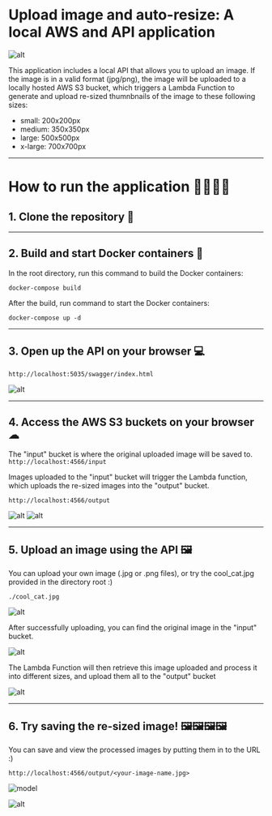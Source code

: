 # Upload image and auto-resize: A local AWS and API application

![alt](./readme_images/thumbnail_program_workflow.jpg)

This application includes a local API that allows you to upload an image. If the image is in a valid format (jpg/png), the image will be uploaded to a locally hosted AWS S3 bucket, which triggers a Lambda Function to generate and upload re-sized thumnbnails of the image to these following sizes:

- small: 200x200px
- medium: 350x350px
- large: 500x500px
- x-large: 700x700px

---

# How to run the application 🏃‍♂️🏃‍♀️

## 1. Clone the repository 💾

---

## 2. Build and start Docker containers 🐳

In the root directory, run this command to build the Docker containers:

`docker-compose build`

After the build, run command to start the Docker containers:

`docker-compose up -d`

---

## 3. Open up the API on your browser 💻

`http://localhost:5035/swagger/index.html`

![alt](https://./readme_images/thumbnailapi_screenshot.jpg)

---

## 4. Access the AWS S3 buckets on your browser ☁

The "input" bucket is where the original uploaded image will be saved to.
`http://localhost:4566/input`

Images uploaded to the "input" bucket will trigger the Lambda function, which uploads the re-sized images into the "output" bucket.

`http://localhost:4566/output`

![alt](https://./readme_images/input_bucket_screenshot.jpg)
![alt](https://./readme_images/output_bucket_screenshot.jpg)

---

## 5. Upload an image using the API 🖼

You can upload your own image (.jpg or .png files), or try the cool_cat.jpg provided in the directory root :)

`./cool_cat.jpg`

![alt](https://./cool_cat.jpg)

After successfully uploading, you can find the original image in the "input" bucket.

![alt](https://./readme_images/uploaded_input_bucket.jpg)

The Lambda Function will then retrieve this image uploaded and process it into different sizes, and upload them all to the "output" bucket

![alt](https://./readme_images/uploaded_input_bucket.jpg)

---

## 6. Try saving the re-sized image! 🖼🖼🖼🖼

You can save and view the processed images by putting them in to the URL :)

`http://localhost:4566/output/<your-image-name.jpg>`

![model](https://raw.githubusercontent.com/chrisyuen976/thumbnailapi/master/readme_images/output_images.jpg)

![alt](https://./readme_images/output_images.jpg)
